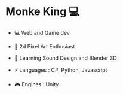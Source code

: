 # Monke King 💻

<!--
**MonkeKing87/MonkeKing87** is a ✨ _special_ ✨ repository because its `README.md` (this file) appears on your GitHub profile.

Here are some ideas to get you started:

- 🔭 I’m currently working on ...
- 🌱 I’m currently learning ...
- 👯 I’m looking to collaborate on ...
- 🤔 I’m looking for help with ...
- 💬 Ask me about ...
- 📫 How to reach me: ...
- 😄 Pronouns: ...
- ⚡ Fun fact: ...
-->

- 💻 Web and Game dev
- 🎨 2d Pixel Art Enthusiast
- 🎼 Learning Sound Design and Blender 3D

- ⚡ Languages : C#, Python, Javascript
- 🎮 Engines : Unity
